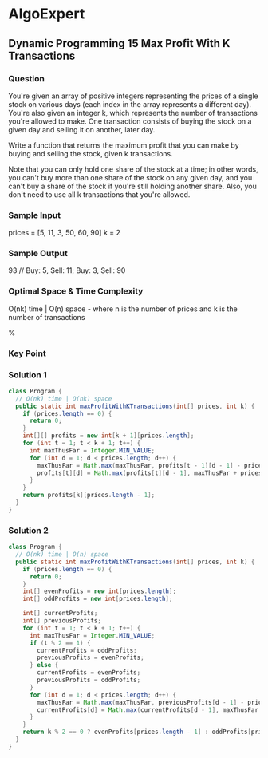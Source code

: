 # AlgoExpert

## Dynamic Programming 15 Max Profit With K Transactions

### Question

You're given an array of positive integers representing the prices of a single stock on various days (each index in the array represents a different day). You're also given an integer k, which represents the number of transactions you're allowed to make. One transaction consists of buying the stock on a given day and selling it on another, later day.

Write a function that returns the maximum profit that you can make by buying and selling the stock, given k transactions.

Note that you can only hold one share of the stock at a time; in other words, you can't buy more than one share of the stock on any given day, and you can't buy a share of the stock if you're still holding another share. Also, you don't need to use all k transactions that you're allowed.

### Sample Input

prices = [5, 11, 3, 50, 60, 90]
k = 2

### Sample Output

93 // Buy: 5, Sell: 11; Buy: 3, Sell: 90

### Optimal Space & Time Complexity

O(nk) time | O(n) space - where n is the number of prices and k is the number of transactions

%

### Key Point

### Solution 1

```java
class Program {
  // O(nk) time | O(nk) space
  public static int maxProfitWithKTransactions(int[] prices, int k) {
    if (prices.length == 0) {
      return 0;
    }
    int[][] profits = new int[k + 1][prices.length];
    for (int t = 1; t < k + 1; t++) {
      int maxThusFar = Integer.MIN_VALUE;
      for (int d = 1; d < prices.length; d++) {
        maxThusFar = Math.max(maxThusFar, profits[t - 1][d - 1] - prices[d - 1]);
        profits[t][d] = Math.max(profits[t][d - 1], maxThusFar + prices[d]);
      }
    }
    return profits[k][prices.length - 1];
  }
}

```

### Solution 2

```java
class Program {
  // O(nk) time | O(n) space
  public static int maxProfitWithKTransactions(int[] prices, int k) {
    if (prices.length == 0) {
      return 0;
    }
    int[] evenProfits = new int[prices.length];
    int[] oddProfits = new int[prices.length];

    int[] currentProfits;
    int[] previousProfits;
    for (int t = 1; t < k + 1; t++) {
      int maxThusFar = Integer.MIN_VALUE;
      if (t % 2 == 1) {
        currentProfits = oddProfits;
        previousProfits = evenProfits;
      } else {
        currentProfits = evenProfits;
        previousProfits = oddProfits;
      }
      for (int d = 1; d < prices.length; d++) {
        maxThusFar = Math.max(maxThusFar, previousProfits[d - 1] - prices[d - 1]);
        currentProfits[d] = Math.max(currentProfits[d - 1], maxThusFar + prices[d]);
      }
    }
    return k % 2 == 0 ? evenProfits[prices.length - 1] : oddProfits[prices.length - 1];
  }
}

```
